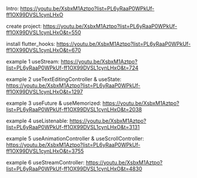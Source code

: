 Intro:
https://youtu.be/XsbxM1Aztpo?list=PL6yRaaP0WPkUf-ff1OX99DVSL1cynLHxO

create project:
https://youtu.be/XsbxM1Aztpo?list=PL6yRaaP0WPkUf-ff1OX99DVSL1cynLHxO&t=550

install flutter_hooks:
https://youtu.be/XsbxM1Aztpo?list=PL6yRaaP0WPkUf-ff1OX99DVSL1cynLHxO&t=670

example 1 useStream:
https://youtu.be/XsbxM1Aztpo?list=PL6yRaaP0WPkUf-ff1OX99DVSL1cynLHxO&t=724

example 2 useTextEditingController & useState:
https://youtu.be/XsbxM1Aztpo?list=PL6yRaaP0WPkUf-ff1OX99DVSL1cynLHxO&t=1297

example 3 useFuture & useMemorized:
https://youtu.be/XsbxM1Aztpo?list=PL6yRaaP0WPkUf-ff1OX99DVSL1cynLHxO&t=2038

example 4 useListenable:
https://youtu.be/XsbxM1Aztpo?list=PL6yRaaP0WPkUf-ff1OX99DVSL1cynLHxO&t=3131

example 5 useAnimationController & useScrollController:
https://youtu.be/XsbxM1Aztpo?list=PL6yRaaP0WPkUf-ff1OX99DVSL1cynLHxO&t=3755

example 6 useStreamController:
https://youtu.be/XsbxM1Aztpo?list=PL6yRaaP0WPkUf-ff1OX99DVSL1cynLHxO&t=4830 
